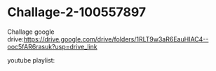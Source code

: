 # Challage-2-100557897

Challage google drive:https://drive.google.com/drive/folders/1RLT9w3aR6EauHIAC4--ooc5fAR6rasuk?usp=drive_link

youtube playlist:
